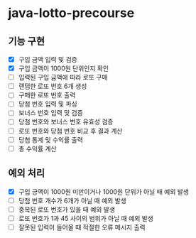 # java-lotto-precourse
## 기능 구현
- [x] 구입 금액 입력 및 검증
- [x] 구입 금액이 1000원 단위인지 확인
- [ ] 입력된 구입 금액에 따라 로또 구매
- [ ] 랜덤한 로또 번호 6개 생성
- [ ] 구매한 로또 번호 출력
- [ ] 당첨 번호 입력 및 파싱
- [ ] 보너스 번호 입력 및 검증
- [ ] 당첨 번호와 보너스 번호 유효성 검증
- [ ] 로또 번호와 당첨 번호 비교 후 결과 계산
- [ ] 당첨 통계 및 수익률 출력
- [ ] 총 수익률 계산

## 예외 처리
- [x] 구입 긍액이 1000원 미만이거나 1000원 단위가 아닐 때 예외 발생
- [ ] 당첨 번호 개수가 6개가 아닐 때 예외 발생
- [ ] 중복된 로또 번호가 있을 때 예외 발생
- [ ] 로또 번호가 1과 45 사이의 범위가 아닐 때 예외 발생
- [ ] 잘못된 입력이 들어올 때 적절한 오류 메시지 출력